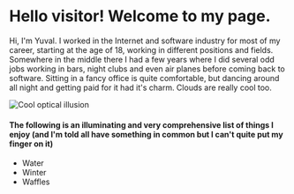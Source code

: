 # Hello visitor! Welcome to my page.

Hi, I'm Yuval. I worked in the Internet and software industry for most of my career, starting at the age of 18, working in different positions and fields. Somewhere in the middle there I had a few years where I did several odd jobs working in bars, night clubs and even air planes before coming back to software. Sitting in a fancy office is quite comfortable, but dancing around all night and getting paid for it had it's charm. Clouds are really cool too.

![Cool optical illusion](./opticalillusion.gif)

#### The following is an illuminating and very comprehensive list of things I enjoy (and I'm told all have something in common but I can't quite put my finger on it)

- Water
- Winter
- Waffles

<!--
**yuvaliacob/yuvaliacob** is a ✨ _special_ ✨ repository because its `README.md` (this file) appears on your GitHub profile.

Here are some ideas to get you started:

- 🔭 I’m currently working on ...
- 🌱 I’m currently learning ...
- 👯 I’m looking to collaborate on ...
- 🤔 I’m looking for help with ...
- 💬 Ask me about ...
- 📫 How to reach me: ...
- 😄 Pronouns: ...
- ⚡ Fun fact: ...
-->
